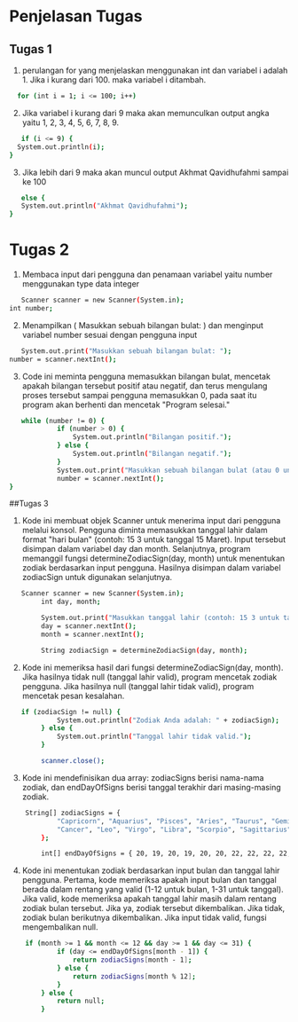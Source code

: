 ﻿# Penjelasan Tugas

## Tugas 1
1. perulangan for yang menjelaskan menggunakan int dan variabel i adalah 1. Jika i kurang dari 100. maka variabel i ditambah.
 ```sh
   for (int i = 1; i <= 100; i++)
   ```
2. Jika variabel i kurang dari 9 maka akan memunculkan output angka yaitu 1, 2, 3, 4, 5, 6, 7, 8, 9.
```sh
   if (i <= 9) {
  System.out.println(i);
}
   ```

3. Jika lebih dari 9 maka akan muncul output Akhmat Qavidhufahmi sampai ke 100
```sh
   else {
   System.out.println("Akhmat Qavidhufahmi");
}
   ```

# Tugas 2
1. Membaca input dari pengguna dan penamaan variabel yaitu number menggunakan type data integer
```sh
   Scanner scanner = new Scanner(System.in);
int number;
   ```
2. Menampilkan ( Masukkan sebuah bilangan bulat: ) dan menginput variabel number sesuai dengan pengguna input
```sh
   System.out.print("Masukkan sebuah bilangan bulat: ");
number = scanner.nextInt();
   ```
3. Code ini meminta pengguna memasukkan bilangan bulat, mencetak apakah bilangan tersebut positif atau negatif, dan terus mengulang proses tersebut sampai pengguna memasukkan 0, pada saat itu program akan berhenti dan mencetak "Program selesai."
```sh
   while (number != 0) {
            if (number > 0) {
                System.out.println("Bilangan positif.");
            } else {
                System.out.println("Bilangan negatif.");
            }
            System.out.print("Masukkan sebuah bilangan bulat (atau 0 untuk keluar): ");
            number = scanner.nextInt();
}
   ```

##Tugas 3
1. Kode ini membuat objek Scanner untuk menerima input dari pengguna melalui konsol. Pengguna diminta memasukkan tanggal lahir dalam format "hari bulan" (contoh: 15 3 untuk tanggal 15 Maret). Input tersebut disimpan dalam variabel day dan month. Selanjutnya, program memanggil fungsi determineZodiacSign(day, month) untuk menentukan zodiak berdasarkan input pengguna. Hasilnya disimpan dalam variabel zodiacSign untuk digunakan selanjutnya.
```sh
   Scanner scanner = new Scanner(System.in);
        int day, month;

        System.out.print("Masukkan tanggal lahir (contoh: 15 3 untuk tanggal 15 Maret): ");
        day = scanner.nextInt();
        month = scanner.nextInt();

        String zodiacSign = determineZodiacSign(day, month);
   ```
2. Kode ini memeriksa hasil dari fungsi determineZodiacSign(day, month). Jika hasilnya tidak null (tanggal lahir valid), program mencetak zodiak pengguna. Jika hasilnya null (tanggal lahir tidak valid), program mencetak pesan kesalahan.
```sh
   if (zodiacSign != null) {
            System.out.println("Zodiak Anda adalah: " + zodiacSign);
        } else {
            System.out.println("Tanggal lahir tidak valid.");
        }

        scanner.close();
   ```
3. Kode ini mendefinisikan dua array: zodiacSigns berisi nama-nama zodiak, dan endDayOfSigns berisi tanggal terakhir dari masing-masing zodiak.
```sh
    String[] zodiacSigns = {
            "Capricorn", "Aquarius", "Pisces", "Aries", "Taurus", "Gemini",
            "Cancer", "Leo", "Virgo", "Libra", "Scorpio", "Sagittarius"
        };

        int[] endDayOfSigns = { 20, 19, 20, 19, 20, 20, 22, 22, 22, 22, 21, 21 };
   ```
4. Kode ini menentukan zodiak berdasarkan input bulan dan tanggal lahir pengguna. Pertama, kode memeriksa apakah input bulan dan tanggal berada dalam rentang yang valid (1-12 untuk bulan, 1-31 untuk tanggal). Jika valid, kode memeriksa apakah tanggal lahir masih dalam rentang zodiak bulan tersebut. Jika ya, zodiak tersebut dikembalikan. Jika tidak, zodiak bulan berikutnya dikembalikan. Jika input tidak valid, fungsi mengembalikan null.
```sh
    if (month >= 1 && month <= 12 && day >= 1 && day <= 31) {
            if (day <= endDayOfSigns[month - 1]) {
                return zodiacSigns[month - 1];
            } else {
                return zodiacSigns[month % 12];
            }
        } else {
            return null;
        }
   ```
